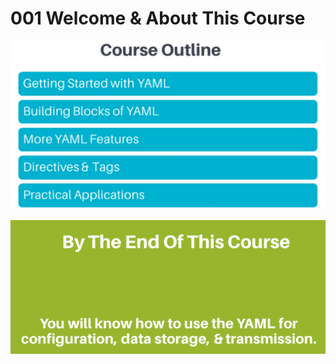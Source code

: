 # 001 Welcome & About This Course
![](Images/2022-10-15-15-50-21.png)

![](Images/2022-10-15-15-51-05.png)
